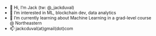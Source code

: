 - 👋 Hi, I’m Jack (tw: @_jackduval)
- 👀 I’m interested in ML, blockchain dev, data analytics
- 🌱 I’m currently learning about Machine Learning in a grad-level course @ Northeastern
- 📫 jackcduval(at)gmail(dot)com 

<!---
jack-duval/jack-duval is a ✨ special ✨ repository because its `README.md` (this file) appears on your GitHub profile.
You can click the Preview link to take a look at your changes.
--->
